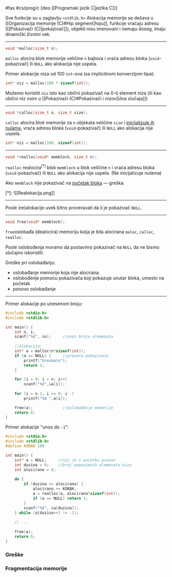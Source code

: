#fax #cs/prog/c [deo [[Programski jezik C|jezika C]]]
$\:$

Sve funkcije su u zaglavlju ```<stdlib.h>```
Alokacija memorije se dešava u [[Organizacija memorije (C)#Hip segment|hipu]], funkcije vraćaju adresu ([[Pokazivači (C)|pokazivač]]), objekti nisu imenovani i nemaju doseg, imaju dinamički životni vek.
___
```c
void *malloc(size_t n);
```
```malloc``` alocira blok memorije veličine ```n``` bajtova i vraća adresu bloka (```void```-pokazivač) ili ```NULL``` ako alokacija nije uspela.

Primer alokacije niza od 100 ```int```-ova (sa implicitnom konverzijom tipa):
```c
int* niz = malloc(100 * sizeof(int));
```
Možemo koristiti ```niz``` isto kao obični pokazivač na 0-ti element niza (ili kao obični niz osim u [[Pokazivači (C)#Pokazivači i nizovi|dva slučaja]])
___
```c
void *calloc(size_t n, size_t size);
```
```calloc``` alocira blok memorije za ```n``` objekata veličine ```size``` i <u>inicijalizuje ih nulama</u>, vraća adresu bloka (```void```-pokazivač) ili ```NULL``` ako alokacija nije uspela.
```c
int* niz = malloc(100, sizeof(int));
```
___
```c
void *realloc(void* memblock, size_t n);
```
```realloc``` realocira$^{[*]}$ blok ```memblock``` u blok veličine ```n``` i vraća adresu bloka (```void```-pokazivač) ili ```NULL``` ako alokacija nije uspela.
(Ne inicijalizuje nulama)

Ako ```memblock``` nije pokazivač na <u>početak bloka</u> — greška.

$[*]$: ![[Realokacija.png]]

___
Posle (re)alokacije uvek bitno proveravati da li je pokazivač ```NULL```.
___
```c
void free(void* memblock);
```
```free```oslobađa (dealocira) memoriju kolja je bila alocirana ```maloc```, ```calloc```, ```realloc```.

Posle oslobođenja moramo da postavimo pokazivač na ```NULL``` da ne bismo slučajno iskoristili.

Greške pri oslobađanju:
- oslobađanje memorije koja nije alocirana.
- oslobođenje pomoću pokazivača koji pokazuje unutar bloka, umesto na početak
- ponovo oslobađanje
---
Primer alokacije po unesenom broju:
```c
#include <stdio.h>
#include <stdlib.h>

int main() {
	int n, i;
	scanf("%d", &n);     //unos broja elemenata
	
	//alokacija:
	int* a = malloc(n*sizeof(int));
	if (a == NULL) {     //provera pokazivača
		printf("Greska\n");
		return 1;
	}

	for (i = 0; i < n; i++)
		scanf("%d",&a[i]);
		
	for (i = n-1; i >= 0; i--)
		printf("%d ",a[i]);

	free(a);             //oslobađanje memorije
	return 0;
}
```
Primer alokacije "unos do ```-1```":
```c
#include <stdio.h>
#include <stdlib.h>
#define KORAK 100

int main() {
	int* a = NULL;     //niz je u pocetku prazan
	int duzina = 0;    //broj popunjenih elemenata niza
	int alocirano = 0;
	
	do {
		if (duzina == alocirano) {
			alocirano += KORAK;
			a = realloc(a, alocirano*sizeof(int));
			if (a == NULL) return 1;
		}
		scanf("%d", &a[duzina]);
	} while (a[duzina++] != -1);
	
	// ...
	
	free(a);
	return 0;
}

```

### Greške

### Fragmentacija memorije